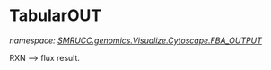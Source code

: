 ﻿# TabularOUT
_namespace: [SMRUCC.genomics.Visualize.Cytoscape.FBA_OUTPUT](./index.md)_

RXN --> flux result.




